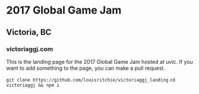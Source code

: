 # 2017 Global Game Jam
## Victoria, BC

### victoriaggj.com

This is the landing page for the 2017 Global Game Jam hosted at uvic. If you want to add something to the page, you can make a pull request.

`git clone https://github.com/louisritchie/victoriaggj_landing`
`cd victoriaggj && npm i`
